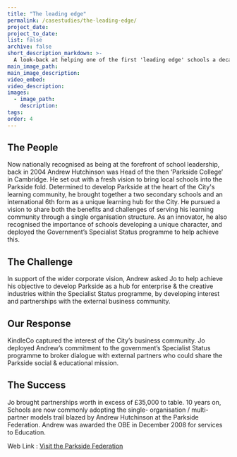 ```yaml
---
title: "The leading edge"
permalink: /casestudies/the-leading-edge/
project_date:
project_to_date:
list: false
archive: false
short_description_markdown: >-
  A look-back at helping one of the first 'leading edge' schools a decade on... Parkside Federation Academies and its Executive Principal, Andrew Hutchinson OBE, are nationally recognised as being at the forefront of school innovation
main_image_path:
main_image_description:
video_embed:
video_description:
images:
  - image_path:
    description:
tags:
order: 4
--- 
```


The People
---
Now nationally recognised as being at the forefront of school leadership, back in 2004 Andrew Hutchinson was Head of the then ‘Parkside College’ in Cambridge. He set out with a fresh vision to bring local schools into the Parkside fold. Determined to develop Parkside at the heart of the City's learning community, he brought together a two secondary schools and an international 6th form as a unique learning hub for the City.  He pursued a vision to share both the benefits and challenges of serving his learning community through a single organisation structure. As an innovator, he also recognised the importance of schools developing a unique character, and deployed the Government’s Specialist Status programme to help achieve this.

The Challenge
---
In support of the wider corporate vision, Andrew asked Jo to help achieve his objective to develop Parkside as a hub for enterprise & the creative industries within the Specialist Status programme, by developing interest and partnerships with the external business community.

Our Response 
---
KindleCo captured the interest of the City’s business community. Jo deployed Andrew’s commitment to the government’s Specialist Status programme to broker dialogue with external partners who could share the Parkside social & educational mission.

The Success
---
Jo brought partnerships worth in excess of £35,000 to table.
10 years on, Schools are now commonly adopting the single- organisation / multi-partner models trail blazed by Andrew Hutchinson at the Parkside Federation. Andrew was awarded the OBE in December 2008 for services to Education.

Web Link : <a href="http://www.parksidefederation.org.uk/" target="link">Visit the Parkside Federation</a>